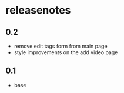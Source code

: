 # releasenotes

## 0.2
- remove edit tags form from main page
- style improvements on the add video page

## 0.1
- base